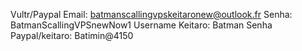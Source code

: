Vultr/Paypal
Email: batmanscallingvpskeitaronew@outlook.fr
Senha: BatmanScallingVPSnewNow1
Username Keitaro: Batman
Senha Paypal/keitaro: Batimin@4150